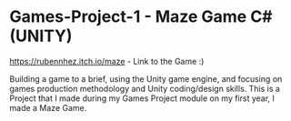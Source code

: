 # Games-Project-1  - Maze Game C# (UNITY) 

https://rubennhez.itch.io/maze - Link to the Game :)

Building a game to a brief, using the Unity game engine, and focusing on games production methodology and Unity coding/design skills.
This is a Project that I made during my Games Project module on my first year, I made a Maze Game.

